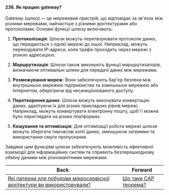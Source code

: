 #### 236. Як працює gateway?

Gateway (шлюз) — це мережевий пристрій, що відповідає за зв'язок між різними мережами, найчастіше з різними архітектурами або протоколами. Основні функції шлюзу включають:

1. **Протоколізація**: Шлюзи можуть перетворювати протоколи даних, що передаються з однієї мережі до іншої. Наприклад, можуть перекодувати IP-адреси, коли трафік проходить через мережі з різною адресацією.

2. **Маршрутизація**: Шлюзи також виконують функції маршрутизаторів, визначаючи оптимальні шляхи для передачі даних між мережами.

3. **Розмежування мереж**: Вони забезпечують бар'єр безпеки між внутрішньою мережею підприємства та зовнішньою мережею або Інтернетом, оберігаючи від несанкціонованого доступу.

4. **Перетворення даних**: Шлюзи можуть виконувати конвертацію даних, адаптуючи їх для різних прикладних рівнів мережі. Наприклад, можуть конвертувати електронну пошту, щоб її можна було переглядати на різних платформах.

5. **Кешування та оптимізація**: Для оптимізації роботи мережі шлюзи можуть зберігати тимчасові копії даних, зменшуючи затримки та використання смуги пропускання.

Завдяки цим функціям шлюзи забезпечують можливість ефективної взаємодії для інформаційних систем та сприяють безперешкодному обміну даними між різноманітними мережами.

| Back | Forward |
|---|---|
| [Які патерни для побудови мікросервісної архітектури ви використовували?](/ua/senior/microservices/what-microservice-architecture-patterns-did-you-use.md)  | [Що таке CAP теорема?](/ua/senior/microservices/what-is-the-cap-theorem.md) |